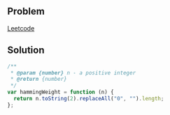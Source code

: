 ## Problem

[Leetcode](https://leetcode.com/problems/number-of-1-bits/description/)

## Solution

```javascript
/**
 * @param {number} n - a positive integer
 * @return {number}
 */
var hammingWeight = function (n) {
  return n.toString(2).replaceAll("0", "").length;
};
```
